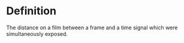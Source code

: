 # Definition

The distance on a film between a frame and a time signal which were
simultaneously exposed.
